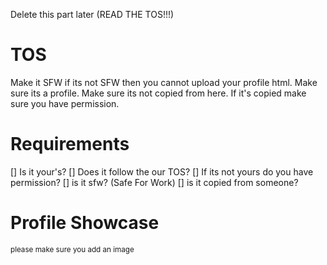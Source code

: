 Delete this part later (READ THE TOS!!!)

# TOS
Make it SFW if its not SFW then you cannot upload your profile html.
Make sure its a profile.
Make sure its not copied from here.
If it's copied make sure you have permission.

# Requirements
[] Is it your's?
[] Does it follow the our TOS?
[] If its not yours do you have permission?
[] is it sfw? (Safe For Work)
[] is it copied from someone?

# Profile Showcase
<small>please make sure you add an image</small>
